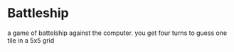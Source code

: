 # Battleship
a game of battelship against the computer.
you get four turns to guess one tile in  a 5x5 grid
